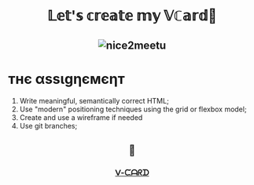 
# <div align="center">  𝕃𝕖𝕥'𝕤 𝕔𝕣𝕖𝕒𝕥𝕖 𝕞𝕪 𝕍ℂ𝕒𝕣𝕕📇 

## <div align="center"> ![nice2meetu](img/nicemeetu.gif)

# тнє αѕѕιgηємєηт

1. Write meaningful, semantically correct HTML;
2. Use "modern" positioning techniques using the grid or flexbox model;
3. Create and use a wireframe if needed
4. Use git branches;



## <div align="center"> 👀

 ### <div align="center"> [ᐯ-ᙅᗩᖇᗪ](https://zahra-nfls.github.io/V-Card/)
